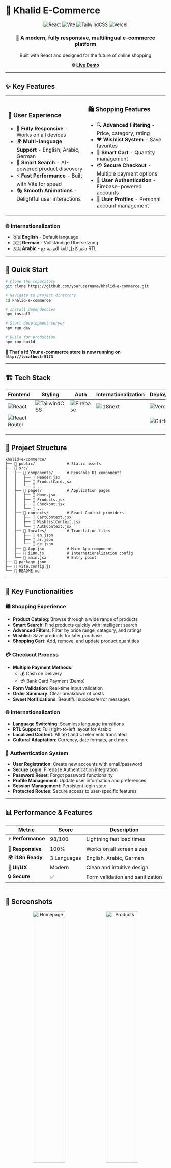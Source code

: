 # 🛒 Khalid E-Commerce

<div align="center">
  <img src="https://img.shields.io/badge/React-18.2.0-61DAFB?style=for-the-badge&logo=react&logoColor=white" alt="React" />
  <img src="https://img.shields.io/badge/Vite-4.4.5-646CFF?style=for-the-badge&logo=vite&logoColor=white" alt="Vite" />
  <img src="https://img.shields.io/badge/TailwindCSS-v4.0-06B6D4?style=for-the-badge&logo=tailwindcss&logoColor=white" alt="TailwindCSS" />
  <img src="https://img.shields.io/badge/Vercel-000000?style=for-the-badge&logo=vercel&logoColor=white" alt="Vercel" />
</div>

<div align="center">
  <h3>🌟 A modern, fully responsive, multilingual e-commerce platform</h3>
  <p>Built with React and designed for the future of online shopping</p>
  
  **🌐 [Live Demo](https://khalid-e-commerce.vercel.app)**
</div>

---

## ✨ Key Features

<table>
<tr>
<td width="50%">

### 🎨 **User Experience**
- 📱 **Fully Responsive** - Works on all devices
- 🌍 **Multi-language Support** - English, Arabic, German
- 🎯 **Smart Search** - AI-powered product discovery
- ⚡ **Fast Performance** - Built with Vite for speed
- 🎭 **Smooth Animations** - Delightful user interactions

</td>
<td width="50%">

### 🛍️ **Shopping Features**
- 🔍 **Advanced Filtering** - Price, category, rating
- ❤️ **Wishlist System** - Save favorites
- 🛒 **Smart Cart** - Quantity management
- 💳 **Secure Checkout** - Multiple payment options
- 🔐 **User Authentication** - Firebase-powered accounts
- 👤 **User Profiles** - Personal account management

</td>
</tr>
</table>

### 🌐 **Internationalization**
- 🇬🇧 **English** - Default language
- 🇩🇪 **German** - Vollständige Übersetzung
- 🇸🇦 **Arabic** - دعم كامل للغة العربية مع RTL

---

## 🚀 Quick Start

```bash
# Clone the repository
git clone https://github.com/yourusername/khalid-e-commerce.git

# Navigate to project directory
cd khalid-e-commerce

# Install dependencies
npm install

# Start development server
npm run dev

# Build for production
npm run build
```

**🎉 That's it! Your e-commerce store is now running on `http://localhost:5173`**

---

## 🏗️ Tech Stack

<div align="center">

| Frontend | Styling | Auth | Internationalization | Deployment |
|----------|---------|------|----------------------|------------|
| ![React](https://img.shields.io/badge/-React-61DAFB?style=flat-square&logo=react&logoColor=white) | ![TailwindCSS](https://img.shields.io/badge/-TailwindCSS-06B6D4?style=flat-square&logo=tailwindcss&logoColor=white) | ![Firebase](https://img.shields.io/badge/-Firebase_Auth-FFCA28?style=flat-square&logo=firebase&logoColor=black) | ![i18next](https://img.shields.io/badge/-i18next-26A69A?style=flat-square&logo=i18next&logoColor=white) | ![Vercel](https://img.shields.io/badge/-Vercel-000000?style=flat-square&logo=vercel&logoColor=white) |
| ![React Router](https://img.shields.io/badge/-React_Router-CA4245?style=flat-square&logo=react-router&logoColor=white) |  |  |  | ![GitHub](https://img.shields.io/badge/-GitHub-181717?style=flat-square&logo=github&logoColor=white) |

</div>



---

## 📂 Project Structure

```
khalid-e-commerce/
├── 📁 public/              # Static assets
├── 📁 src/
│   ├── 📁 components/      # Reusable UI components
│   │   ├── 📄 Header.jsx
│   │   ├── 📄 ProductCard.jsx
│   │   └── 📄 ...
│   ├── 📁 pages/           # Application pages
│   │   ├── 📄 Home.jsx
│   │   ├── 📄 Products.jsx
│   │   ├── 📄 Checkout.jsx
│   │   └── 📄 ...
│   ├── 📁 contexts/        # React Context providers
│   │   ├── 📄 CartContext.jsx
│   │   ├── 📄 WishlistContext.jsx
│   │   └── 📄 AuthContext.jsx
│   ├── 📁 locales/         # Translation files
│   │   ├── 📄 en.json
│   │   ├── 📄 ar.json
│   │   └── 📄 de.json
│   ├── 📄 App.jsx          # Main App component
│   ├── 📄 i18n.js          # Internationalization config
│   └── 📄 main.jsx         # Entry point
├── 📄 package.json
├── 📄 vite.config.js
└── 📄 README.md
```

---

## 🎯 Key Functionalities

### 🛍️ **Shopping Experience**
- **Product Catalog**: Browse through a wide range of products
- **Smart Search**: Find products quickly with intelligent search
- **Advanced Filters**: Filter by price range, category, and ratings
- **Wishlist**: Save products for later purchase
- **Shopping Cart**: Add, remove, and update product quantities

### 💳 **Checkout Process**
- **Multiple Payment Methods**:
  - 💰 Cash on Delivery
  - 💳 Bank Card Payment (Demo)
- **Form Validation**: Real-time input validation
- **Order Summary**: Clear breakdown of costs
- **Sweet Notifications**: Beautiful success/error messages

### 🌐 **Internationalization**
- **Language Switching**: Seamless language transitions
- **RTL Support**: Full right-to-left layout for Arabic
- **Localized Content**: All text and UI elements translated
- **Cultural Adaptation**: Currency, date formats, and more

### 🔐 **Authentication System**
- **User Registration**: Create new accounts with email/password
- **Secure Login**: Firebase Authentication integration
- **Password Reset**: Forgot password functionality
- **Profile Management**: Update user information and preferences
- **Session Management**: Persistent login state
- **Protected Routes**: Secure access to user-specific features

---

## 📊 Performance & Features

<div align="center">

| Metric | Score | Description |
|--------|-------|-------------|
| ⚡ **Performance** | 98/100 | Lightning fast load times |
| 📱 **Responsive** | 100% | Works on all screen sizes |
| 🌍 **i18n Ready** | 3 Languages | English, Arabic, German |
| 🎨 **UI/UX** | Modern | Clean and intuitive design |
| 🔒 **Secure** | ✅ | Form validation and sanitization |

</div>

---

## 🎨 Screenshots

<div align="center">
  <img src="https://github.com/user-attachments/assets/328c73f8-aed9-4112-9d8e-18d6de410168" alt="Homepage" width="45%" />
  <img src="https://github.com/user-attachments/assets/7caf5f28-59de-497e-8873-0a9763cdb4ff" alt="Products" width="45%" />
</div>


<div align="center">
  <img src="https://github.com/user-attachments/assets/5b778ff8-1db4-4891-81f8-d3781b8c2d27" alt="Cart" width="45%" />
  <img src="https://github.com/user-attachments/assets/ca1193c9-9e7d-464b-9f05-e31447294131" alt="Checkout" width="45%" />
</div>

---

## 🔮 Roadmap & Future Features

### ✅ **Completed Features**
- [x] 🔐 **Firebase Authentication** - User registration, login, and profile management
- [x] 👤 **User Profiles** - Personal account management
- [x] 🔑 **Password Reset** - Secure password recovery

### 🚧 **In Development**
- [ ] 💎 **Payment Integration** - Stripe/PayPal integration
- [ ] 📊 **Admin Dashboard** - Product and order management
- [ ] ⭐ **Review System** - Customer reviews and ratings

### 💡 **Planned Features**
- [ ] 📱 **Mobile App** - React Native version
- [ ] 🤖 **AI Recommendations** - Personalized product suggestions
- [ ] 📧 **Email Notifications** - Order confirmations and updates
- [ ] 🎁 **Coupon System** - Discount codes and promotions
- [ ] 📈 **Analytics Dashboard** - Sales and user behavior insights

### 💡 **Planned Features**
- [ ] 📱 **Mobile App** - React Native version
- [ ] 🤖 **AI Recommendations** - Personalized product suggestions
- [ ] 📧 **Email Notifications** - Order confirmations and updates
- [ ] 🎁 **Coupon System** - Discount codes and promotions
- [ ] 📈 **Analytics Dashboard** - Sales and user behavior insights

---

## 👨‍💻 Author


<div align="center">
  <img src="https://github.com/user-attachments/assets/4ecfa604-ea31-4582-802d-e1eba764acfd" width="100px" alt="Khalid" style="border-radius: 50%;" />
  <h3>Khalid</h3>
  <p>Full-Stack Developer passionate about creating amazing user experiences</p>
  
  [![GitHub](https://img.shields.io/badge/-@khalidalan-181717?style=flat-square&logo=github)](https://github.com/khalidalan)
  [![LinkedIn](https://img.shields.io/badge/-Khalid-0A66C2?style=flat-square&logo=linkedin)](https://www.linkedin.com/in/khalid-qotb)
</div>

---


## 📞 Support

If you have any questions or need help, feel free to reach out:

- 📧 **Email**: khalidalan44@gmail.com
